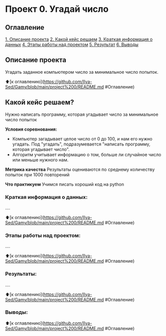 # Проект 0. Угадай число

## Оглавление
[1. Описание проекта](https://github.com/Ilya-Sed/Gamy/blob/main/project%200/README.md#Описание-проекта)
[2. Какой кейс решаем](https://github.com/Ilya-Sed/Gamy/blob/main/project%200/README.md#Какой-кейс-решаем)
[3. Краткая информация о данных](https://github.com/Ilya-Sed/Gamy/blob/main/project%200/README.md#Краткая-информация-о-данных)
[4. Этапы работы над проектом](https://github.com/Ilya-Sed/Gamy/blob/main/project%200/README.md#Этапы-работы-над-проектом)
[5. Результат](https://github.com/Ilya-Sed/Gamy/blob/main/project%200/README.md#Результат)
[6. Выводы](https://github.com/Ilya-Sed/Gamy/blob/main/project%200/README.md#Выводы)

## Описание проекта
Угадать заданное компьютером число за минимальное число попыток.

:arrow_up:[к оглавлению](https://github.com/Ilya-Sed/Gamy/blob/main/project%200/README.md #Оглавление)


## Какой кейс решаем?
Нужно написать программу, которая угадывает число за минимальное число попыток

**Условия соревнования:**
- Компьютер загадывает целое число от 0 до 100, и нам его нужно угадать. Под "угадать", подразумевается "написать программу, которая угадывает число".
- Алгоритм учитывает информацию о том, больше ли случайное число или меньше нужного нам.

**Метрика качества**
Результаты оцениваются по среднему количеству попыток при 1000 повторений

**Что практикуем**
Учимся писать хороший код на python


### Краткая информация о данных:
....

:arrow_up:[к оглавлению](https://github.com/Ilya-Sed/Gamy/blob/main/project%200/README.md #Оглавление)


### Этапы работы над проектом:
....

:arrow_up:[к оглавлению](https://github.com/Ilya-Sed/Gamy/blob/main/project%200/README.md #Оглавление)


### Результаты:
....

:arrow_up:[к оглавлению](https://github.com/Ilya-Sed/Gamy/blob/main/project%200/README.md #Оглавление)


### Выводы:

:arrow_up:[к оглавлению](https://github.com/Ilya-Sed/Gamy/blob/main/project%200/README.md #Оглавление)
